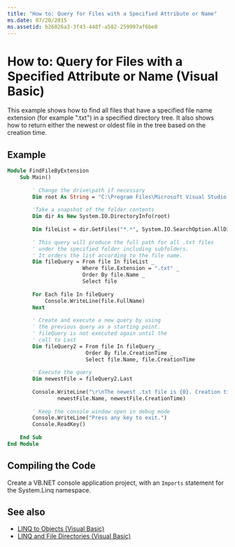 ```yaml
---
title: "How to: Query for Files with a Specified Attribute or Name"
ms.date: 07/20/2015
ms.assetid: b26026a3-3f43-448f-a582-259997af6be0
---
```

# How to: Query for Files with a Specified Attribute or Name (Visual Basic)
This example shows how to find all files that have a specified file name extension (for example ".txt") in a specified directory tree. It also shows how to return either the newest or oldest file in the tree based on the creation time.  
  
## Example  
  
```vb  
Module FindFileByExtension  
    Sub Main()  
  
        ' Change the drive\path if necessary  
        Dim root As String = "C:\Program Files\Microsoft Visual Studio 9.0"  
  
        'Take a snapshot of the folder contents  
        Dim dir As New System.IO.DirectoryInfo(root)  
  
        Dim fileList = dir.GetFiles("*.*", System.IO.SearchOption.AllDirectories)  
  
        ' This query will produce the full path for all .txt files  
        ' under the specified folder including subfolders.  
        ' It orders the list according to the file name.  
        Dim fileQuery = From file In fileList _  
                        Where file.Extension = ".txt" _  
                        Order By file.Name _  
                        Select file  
  
        For Each file In fileQuery  
            Console.WriteLine(file.FullName)  
        Next  
  
        ' Create and execute a new query by using  
        ' the previous query as a starting point.  
        ' fileQuery is not executed again until the  
        ' call to Last  
        Dim fileQuery2 = From file In fileQuery _  
                         Order By file.CreationTime _  
                         Select file.Name, file.CreationTime  
  
        ' Execute the query  
        Dim newestFile = fileQuery2.Last  
  
        Console.WriteLine("\r\nThe newest .txt file is {0}. Creation time: {1}", _  
                newestFile.Name, newestFile.CreationTime)  
  
        ' Keep the console window open in debug mode  
        Console.WriteLine("Press any key to exit.")  
        Console.ReadKey()  
  
    End Sub  
End Module  
```  
  
## Compiling the Code  
Create a VB.NET console application project, with an `Imports` statement for the System.Linq namespace.
  
## See also

- [LINQ to Objects (Visual Basic)](../../../../visual-basic/programming-guide/concepts/linq/linq-to-objects.md)
- [LINQ and File Directories (Visual Basic)](../../../../visual-basic/programming-guide/concepts/linq/linq-and-file-directories.md)
